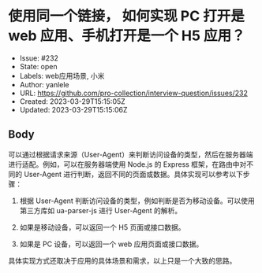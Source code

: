 # 使用同一个链接，  如何实现 PC 打开是 web 应用、手机打开是一个 H5 应用？

- Issue: #232
- State: open
- Labels: web应用场景, 小米
- Author: yanlele
- URL: https://github.com/pro-collection/interview-question/issues/232
- Created: 2023-03-29T15:15:05Z
- Updated: 2023-03-29T15:15:06Z

## Body

可以通过根据请求来源（User-Agent）来判断访问设备的类型，然后在服务器端进行适配。例如，可以在服务器端使用 Node.js 的 Express 框架，在路由中对不同的 User-Agent 进行判断，返回不同的页面或数据。具体实现可以参考以下步骤：

1. 根据 User-Agent 判断访问设备的类型，例如判断是否为移动设备。可以使用第三方库如 ua-parser-js 进行 User-Agent 的解析。

2. 如果是移动设备，可以返回一个 H5 页面或接口数据。

3. 如果是 PC 设备，可以返回一个 web 应用页面或接口数据。

具体实现方式还取决于应用的具体场景和需求，以上只是一个大致的思路。
